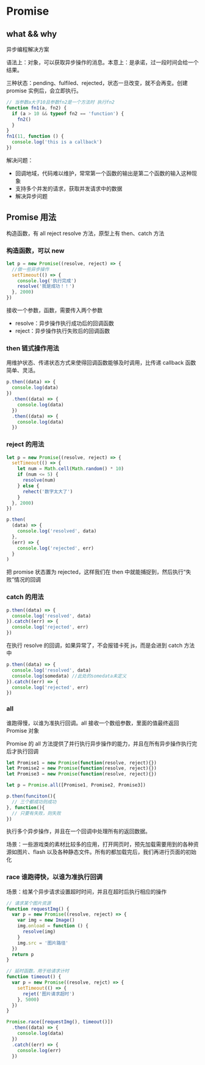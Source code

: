 # Promise

## what && why

异步编程解决方案

语法上：对象，可以获取异步操作的消息。本意上：是承诺，过一段时间会给一个结果。

三种状态：pending、fulfiled、rejected，状态一旦改变，就不会再变。创建 promise 实例后，会立即执行。

```javascript
// 当参数a大于10且参数fn2是一个方法时 执行fn2
function fn1(a, fn2) {
  if (a > 10 && typeof fn2 == 'function') {
    fn2()
  }
}
fn1(11, function () {
  console.log('this is a callback')
})
```

解决问题：

- 回调地域，代码难以维护，常常第一个函数的输出是第二个函数的输入这种现象
- 支持多个并发的请求，获取并发请求中的数据
- 解决异步问题

## Promise 用法

构造函数，有 all reject resolve 方法，原型上有 then、catch 方法

### 构造函数，可以 new

```javascript
let p = new Promise((resolve, reject) => {
  //做一些异步操作
  setTimeout(() => {
    console.log('执行完成')
    resolve('我是成功！！')
  }, 2000)
})
```

接收一个参数，函数，需要传入两个参数

- resolve：异步操作执行成功后的回调函数
- reject：异步操作执行失败后的回调函数

### then 链式操作用法

用维护状态、传递状态方式来使得回调函数能够及时调用，比传递 callback 函数简单、灵活。

```javascript
p.then((data) => {
  console.log(data)
})
  .then((data) => {
    console.log(data)
  })
  .then((data) => {
    console.log(data)
  })
```

### reject 的用法

```javascript
let p = new Promise((resolve, reject) => {
  setTimeout(() => {
    let num = Math.cell(Math.random() * 10)
    if (num <= 5) {
      resolve(num)
    } else {
      rehect('数字太大了')
    }
  }, 2000)
})

p.then(
  (data) => {
    console.log('resolved', data)
  },
  (err) => {
    console.log('rejected', err)
  }
)
```

把 promise 状态置为 rejected，这样我们在 then 中就能捕捉到，然后执行“失败”情况的回调

### catch 的用法

```javascript
p.then((data) => {
  console.log('resolved', data)
}).catch((err) => {
  console.log('rejected', err)
})
```

在执行 resolve 的回调，如果异常了，不会报错卡死 js，而是会进到 catch 方法中

```javascript
p.then((data) => {
  console.log('resolved', data)
  console.log(somedata) //此处的somedata未定义
}).catch((err) => {
  console.log('rejected', err)
})
```

### all

谁跑得慢，以谁为准执行回调。all 接收一个数组参数，里面的值最终返回 Promise 对象

Promise 的 all 方法提供了并行执行异步操作的能力，并且在所有异步操作执行完后才执行回调

```javascript
let Promise1 = new Promise(function(resolve, reject){})
let Promise2 = new Promise(function(resolve, reject){})
let Promise3 = new Promise(function(resolve, reject){})

let p = Promise.all([Promise1, Promise2, Promise3])

p.then(funciton(){
  // 三个都成功则成功
}, function(){
  // 只要有失败，则失败
})

```

执行多个异步操作，并且在一个回调中处理所有的返回数据。

场景：一些游戏类的素材比较多的应用，打开网页时，预先加载需要用到的各种资源如图片、flash 以及各种静态文件。所有的都加载完后，我们再进行页面的初始化

### race 谁跑得快，以谁为准执行回调

场景：给某个异步请求设置超时时间，并且在超时后执行相应的操作

```javascript
// 请求某个图片资源
function requestImg() {
  var p = new Promise((resolve, reject) => {
    var img = new Image()
    img.onload = function () {
      resolve(img)
    }
    img.src = '图片路径'
  })
  return p
}

// 延时函数，用于给请求计时
function timeout() {
  var p = new Promise((resolve, rejct) => {
    setTimeout(() => {
      rejet('图片请求超时')
    }, 5000)
  })
}

Promise.race([requestImg(), timeout()])
  .then((data) => {
    console.log(data)
  })
  .catch((err) => {
    console.log(err)
  })
```
